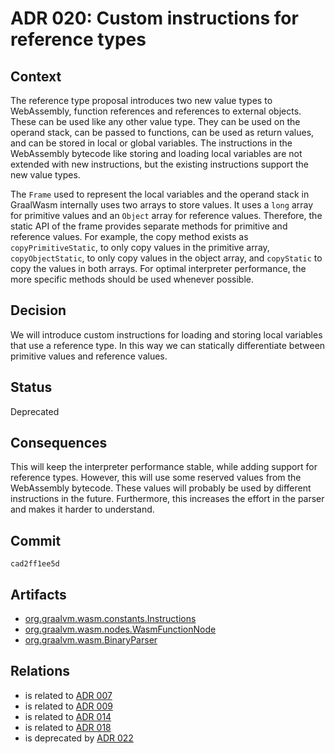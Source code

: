 # ADR 020: Custom instructions for reference types

## Context

The reference type proposal introduces two new value types to WebAssembly, function references and references to external objects.
These can be used like any other value type. 
They can be used on the operand stack, can be passed to functions, can be used as return values, and can be stored in local or global variables.
The instructions in the WebAssembly bytecode like storing and loading local variables are not extended with new instructions, but the existing instructions support the new value types.

The `Frame` used to represent the local variables and the operand stack in GraalWasm internally uses two arrays to store values.
It uses a `long` array for primitive values and an `Object` array for reference values.
Therefore, the static API of the frame provides separate methods for primitive and reference values.
For example, the copy method exists as `copyPrimitiveStatic`, to only copy values in the primitive array, `copyObjectStatic`, to only copy values in the object array, and `copyStatic` to copy the values in both arrays.
For optimal interpreter performance, the more specific methods should be used whenever possible.

## Decision

We will introduce custom instructions for loading and storing local variables that use a reference type. 
In this way we can statically differentiate between primitive values and reference values.

## Status

Deprecated

## Consequences

This will keep the interpreter performance stable, while adding support for reference types.
However, this will use some reserved values from the WebAssembly bytecode.
These values will probably be used by different instructions in the future.
Furthermore, this increases the effort in the parser and makes it harder to understand.

## Commit

`cad2ff1ee5d`

## Artifacts

- [org.graalvm.wasm.constants.Instructions](../../src/org.graalvm.wasm/src/org/graalvm/wasm/constants/Instructions.java)
- [org.graalvm.wasm.nodes.WasmFunctionNode](../../src/org.graalvm.wasm/src/org/graalvm/wasm/nodes/WasmFunctionNode.java)
- [org.graalvm.wasm.BinaryParser](../../src/org.graalvm.wasm/src/org/graalvm/wasm/BinaryParser.java)

## Relations

- is related to [ADR 007](./adr-007.md)
- is related to [ADR 009](./adr-009.md)
- is related to [ADR 014](./adr-014.md)
- is related to [ADR 018](./adr-018.md)
- is deprecated by [ADR 022](./adr-022.md)
